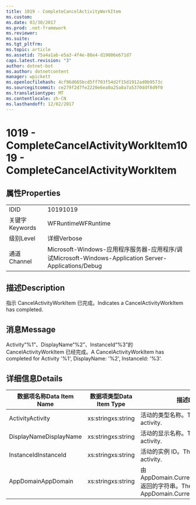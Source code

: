 ```yaml
---
title: 1019 - CompleteCancelActivityWorkItem
ms.custom: 
ms.date: 03/30/2017
ms.prod: .net-framework
ms.reviewer: 
ms.suite: 
ms.tgt_pltfrm: 
ms.topic: article
ms.assetid: 75a4a1ab-e5a3-4f4e-88e4-d19806e671d7
caps.latest.revision: "3"
author: dotnet-bot
ms.author: dotnetcontent
manager: wpickett
ms.openlocfilehash: 4cf96d665bcd5ff703f54d2f15d1912ad0b9573c
ms.sourcegitcommit: ce279f2d7fe2220e6ea0a25a8a7a5370ddf8d9f0
ms.translationtype: MT
ms.contentlocale: zh-CN
ms.lasthandoff: 12/02/2017
---
```

# <a name="1019---completecancelactivityworkitem"></a><span data-ttu-id="9b4f6-102">1019 - CompleteCancelActivityWorkItem</span><span class="sxs-lookup"><span data-stu-id="9b4f6-102">1019 - CompleteCancelActivityWorkItem</span></span>
## <a name="properties"></a><span data-ttu-id="9b4f6-103">属性</span><span class="sxs-lookup"><span data-stu-id="9b4f6-103">Properties</span></span>  
  
|||  
|-|-|  
|<span data-ttu-id="9b4f6-104">ID</span><span class="sxs-lookup"><span data-stu-id="9b4f6-104">ID</span></span>|<span data-ttu-id="9b4f6-105">1019</span><span class="sxs-lookup"><span data-stu-id="9b4f6-105">1019</span></span>|  
|<span data-ttu-id="9b4f6-106">关键字</span><span class="sxs-lookup"><span data-stu-id="9b4f6-106">Keywords</span></span>|<span data-ttu-id="9b4f6-107">WFRuntime</span><span class="sxs-lookup"><span data-stu-id="9b4f6-107">WFRuntime</span></span>|  
|<span data-ttu-id="9b4f6-108">级别</span><span class="sxs-lookup"><span data-stu-id="9b4f6-108">Level</span></span>|<span data-ttu-id="9b4f6-109">详细</span><span class="sxs-lookup"><span data-stu-id="9b4f6-109">Verbose</span></span>|  
|<span data-ttu-id="9b4f6-110">通道</span><span class="sxs-lookup"><span data-stu-id="9b4f6-110">Channel</span></span>|<span data-ttu-id="9b4f6-111">Microsoft-Windows-应用程序服务器-应用程序/调试</span><span class="sxs-lookup"><span data-stu-id="9b4f6-111">Microsoft-Windows-Application Server-Applications/Debug</span></span>|  
  
## <a name="description"></a><span data-ttu-id="9b4f6-112">描述</span><span class="sxs-lookup"><span data-stu-id="9b4f6-112">Description</span></span>  
 <span data-ttu-id="9b4f6-113">指示 CancelActivityWorkItem 已完成。</span><span class="sxs-lookup"><span data-stu-id="9b4f6-113">Indicates a CancelActivityWorkItem has completed.</span></span>  
  
## <a name="message"></a><span data-ttu-id="9b4f6-114">消息</span><span class="sxs-lookup"><span data-stu-id="9b4f6-114">Message</span></span>  
 <span data-ttu-id="9b4f6-115">Activity“%1”、DisplayName“%2”、InstanceId“%3”的 CancelActivityWorkItem 已经完成。</span><span class="sxs-lookup"><span data-stu-id="9b4f6-115">A CancelActivityWorkItem has completed for Activity '%1', DisplayName: '%2', InstanceId: '%3'.</span></span>  
  
## <a name="details"></a><span data-ttu-id="9b4f6-116">详细信息</span><span class="sxs-lookup"><span data-stu-id="9b4f6-116">Details</span></span>  
  
|<span data-ttu-id="9b4f6-117">数据项名称</span><span class="sxs-lookup"><span data-stu-id="9b4f6-117">Data Item Name</span></span>|<span data-ttu-id="9b4f6-118">数据项类型</span><span class="sxs-lookup"><span data-stu-id="9b4f6-118">Data Item Type</span></span>|<span data-ttu-id="9b4f6-119">描述</span><span class="sxs-lookup"><span data-stu-id="9b4f6-119">Description</span></span>|  
|--------------------|--------------------|-----------------|  
|<span data-ttu-id="9b4f6-120">Activity</span><span class="sxs-lookup"><span data-stu-id="9b4f6-120">Activity</span></span>|<span data-ttu-id="9b4f6-121">xs:string</span><span class="sxs-lookup"><span data-stu-id="9b4f6-121">xs:string</span></span>|<span data-ttu-id="9b4f6-122">活动的类型名称。</span><span class="sxs-lookup"><span data-stu-id="9b4f6-122">The type name of the activity.</span></span>|  
|<span data-ttu-id="9b4f6-123">DisplayName</span><span class="sxs-lookup"><span data-stu-id="9b4f6-123">DisplayName</span></span>|<span data-ttu-id="9b4f6-124">xs:string</span><span class="sxs-lookup"><span data-stu-id="9b4f6-124">xs:string</span></span>|<span data-ttu-id="9b4f6-125">活动的显示名称。</span><span class="sxs-lookup"><span data-stu-id="9b4f6-125">The display name of the activity.</span></span>|  
|<span data-ttu-id="9b4f6-126">InstanceId</span><span class="sxs-lookup"><span data-stu-id="9b4f6-126">InstanceId</span></span>|<span data-ttu-id="9b4f6-127">xs:string</span><span class="sxs-lookup"><span data-stu-id="9b4f6-127">xs:string</span></span>|<span data-ttu-id="9b4f6-128">活动的实例 ID。</span><span class="sxs-lookup"><span data-stu-id="9b4f6-128">The instance id of the activity.</span></span>|  
|<span data-ttu-id="9b4f6-129">AppDomain</span><span class="sxs-lookup"><span data-stu-id="9b4f6-129">AppDomain</span></span>|<span data-ttu-id="9b4f6-130">xs:string</span><span class="sxs-lookup"><span data-stu-id="9b4f6-130">xs:string</span></span>|<span data-ttu-id="9b4f6-131">由 AppDomain.CurrentDomain.FriendlyName 返回的字符串。</span><span class="sxs-lookup"><span data-stu-id="9b4f6-131">The string returned by AppDomain.CurrentDomain.FriendlyName.</span></span>|
